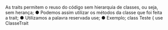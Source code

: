 As traits permitem o reuso do código sem hierarquia de classes, ou seja, sem herança; ● Podemos assim utilizar os métodos da classe que foi feita a trait; ● Utilizamos a palavra reservada use; ● Exemplo; class Teste { use ClasseTrait